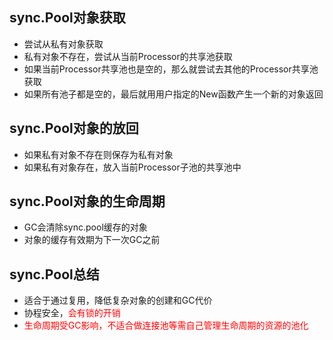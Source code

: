 ## sync.Pool对象获取
+ 尝试从私有对象获取
+ 私有对象不存在，尝试从当前Processor的共享池获取
+ 如果当前Processor共享池也是空的，那么就尝试去其他的Processor共享池获取
+ 如果所有池子都是空的，最后就用用户指定的New函数产生一个新的对象返回

## sync.Pool对象的放回
+ 如果私有对象不存在则保存为私有对象
+ 如果私有对象存在，放入当前Processor子池的共享池中

## sync.Pool对象的生命周期
+ GC会清除sync.pool缓存的对象
+ 对象的缓存有效期为下一次GC之前

## sync.Pool总结
+ 适合于通过复用，降低复杂对象的创建和GC代价
+ 协程安全，<font color=red>会有锁的开销</font>
+ <font color=red>生命周期受GC影响，不适合做连接池等需自己管理生命周期的资源的池化</font>